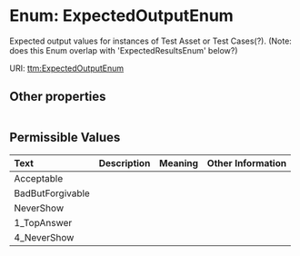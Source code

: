 
# Enum: ExpectedOutputEnum


Expected output values for instances of Test Asset or Test Cases(?). (Note: does this Enum overlap with 'ExpectedResultsEnum' below?)

URI: [ttm:ExpectedOutputEnum](https://w3id.org/TranslatorSRI/TranslatorTestingModel/ExpectedOutputEnum)


## Other properties

|  |  |  |
| --- | --- | --- |

## Permissible Values

| Text | Description | Meaning | Other Information |
| :--- | :---: | :---: | ---: |
| Acceptable |  |  |  |
| BadButForgivable |  |  |  |
| NeverShow |  |  |  |
| 1_TopAnswer |  |  |  |
| 4_NeverShow |  |  |  |

